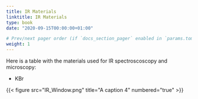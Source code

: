 ```yaml
---
title: IR Materials
linktitle: IR Materials
type: book
date: "2020-09-15T00:00:00+01:00"

# Prev/next pager order (if `docs_section_pager` enabled in `params.toml`)
weight: 1
---
```



Here is a table with the materials used for IR spectroscoscopy and microscopy:

 - KBr
 
 
 
{{< figure src="IR_Window.png" title="A caption 4" numbered="true" >}}
